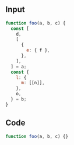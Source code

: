 
## Input

```javascript
function foo(a, b, c) {
  const [
    d,
    [
      {
        e: { f },
      },
    ],
  ] = a;
  const {
    l: {
      m: [[n]],
    },
    o,
  } = b;
}

```

## Code

```javascript
function foo(a, b, c) {}

```
      